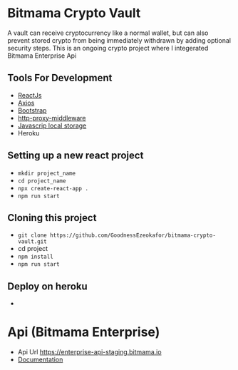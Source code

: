 # Bitmama Crypto Vault
A vault can receive cryptocurrency like a normal wallet, but can also prevent stored crypto from being immediately withdrawn by adding optional security steps.
This is an ongoing crypto project where I integerated Bitmama Enterprise Api

## Tools For Development
* [ReactJs](https://reactjs.org/)
* [Axios](https://www.npmjs.com/package/axios)
* [Bootstrap](https://getbootstrap.com/)
* [http-proxy-middleware](https://www.npmjs.com/package/http-proxy-middleware)
* [Javascrip local storage](https://developer.mozilla.org/en-US/docs/Web/API/Window/localStorage)
* Heroku
## Setting up a new react project
* ``` mkdir project_name ```
* ``` cd project_name ```
* ``` npx create-react-app . ```
* ``` npm run start ```

## Cloning this project
* ``` git clone https://github.com/GoodnessEzeokafor/bitmama-crypto-vault.git ```
* cd project
* ``` npm install ```
* ``` npm run start ```

## Deploy on heroku
* 
# Api (Bitmama Enterprise)
* Api Url https://enterprise-api-staging.bitmama.io
* [Documentation](http://developers.bitmama.io/)

<!-- heroku git:remote -a bitmama-vault -->